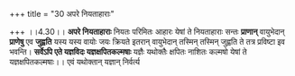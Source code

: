 +++
title = "30 अपरे नियताहाराः"

+++
।।4.30।। **अपरे नियताहाराः** नियतः परिमितः आहारः येषां ते नियताहाराः
सन्तः **प्राणान्** वायुभेदान् **प्राणेषु** एव **जुह्वति** यस्य यस्य
वायोः जयः क्रियते इतरान् वायुभेदान् तस्मिन् तस्मिन् जुह्वति ते तत्र
प्रविष्टा इव भवन्ति। **सर्वेऽपि एते यज्ञविदः यज्ञक्षपितकल्मषाः** यज्ञैः
यथोक्तैः क्षपितः नाशितः कल्मषो येषां ते यज्ञक्षपितकल्मषाः।। एवं यथोक्तान्
यज्ञान् निर्वर्त्य
